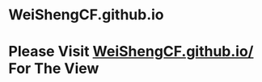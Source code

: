 # WeiShengCF.github.io
# Please Visit [WeiShengCF.github.io/](//WeiShengCF.github.io/) For The View
